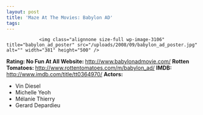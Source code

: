 ```yaml
---
layout: post
title: 'Maze At The Movies: Babylon AD'
tags:
---
```



                <img class="alignnone size-full wp-image-3106" title="babylon_ad_poster" src="/uploads/2008/09/babylon_ad_poster.jpg" alt="" width="381" height="500" />
<p><strong>Rating: No Fun At All
Website: </strong><a href="http://www.babylonadmovie.com/"><a href="http://www.babylonadmovie.com/">http://www.babylonadmovie.com/</a></a>
<strong>Rotten Tomatoes: </strong><a href="http://www.rottentomatoes.com/m/babylon_ad/"><a href="http://www.rottentomatoes.com/m/babylon_ad/">http://www.rottentomatoes.com/m/babylon_ad/</a></a>
<strong>IMDB: </strong><a href="http://www.imdb.com/title/tt0364970/"><a href="http://www.imdb.com/title/tt0364970/">http://www.imdb.com/title/tt0364970/</a></a>
<strong>Actors:
</strong></p>
<ul>
    <li>Vin Diesel</li>
    <li>Michelle Yeoh</li>
    <li>Mélanie Thierry</li>
    <li>Gerard Depardieu</li>
</ul>
